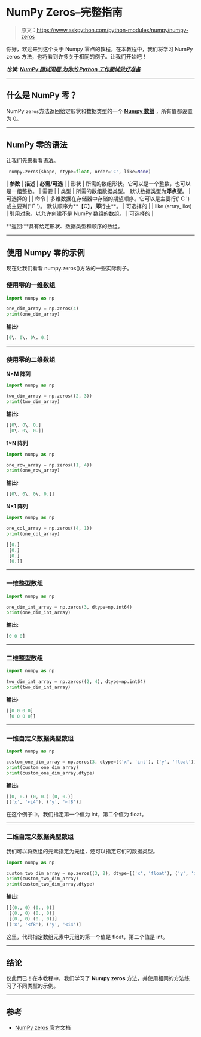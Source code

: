 # NumPy Zeros–完整指南

> 原文：<https://www.askpython.com/python-modules/numpy/numpy-zeros>

你好，欢迎来到这个关于 Numpy 零点的教程。在本教程中，我们将学习 NumPy zeros 方法，也将看到许多关于相同的例子。让我们开始吧！

***也读: [NumPy 面试问题:为你的 Python 工作面试做好准备](https://www.askpython.com/python/numpy-interview-questions)***

* * *

## 什么是 NumPy 零？

NumPy `zeros`方法返回给定形状和数据类型的一个 [**Numpy 数组**](https://www.askpython.com/python-modules/numpy/python-numpy-arrays) ，所有值都设置为 0。

* * *

## NumPy 零的语法

让我们先来看看语法。

```py
 numpy.zeros(shape, dtype=float, order='C', like=None)

```

| **参数** | **描述** | **必需/可选** |
| 形状 | 所需的数组形状。它可以是一个整数，也可以是一组整数。 | 需要 |
| 类型 | 所需的数组数据类型。
默认数据类型为**浮点型**。 | 可选择的 |
| 命令 | 多维数据在存储器中存储的期望顺序。它可以是主要行(' C ')或主要列(' F ')。
默认顺序为**【C】**，即**行主**。 | 可选择的 |
| like (array_like) | 引用对象，以允许创建不是 NumPy 数组的数组。 | 可选择的 |

**返回:**具有给定形状、数据类型和顺序的数组。

* * *

## 使用 Numpy 零的示例

现在让我们看看 numpy.zeros()方法的一些实际例子。

### 使用零的一维数组

```py
import numpy as np

one_dim_array = np.zeros(4)
print(one_dim_array) 

```

**输出:**

```py
[0\. 0\. 0\. 0.]

```

* * *

### 使用零的二维数组

**N×M 阵列**

```py
import numpy as np

two_dim_array = np.zeros((2, 3))
print(two_dim_array) 

```

**输出:**

```py
[[0\. 0\. 0.]
 [0\. 0\. 0.]]

```

**1×N 阵列**

```py
import numpy as np

one_row_array = np.zeros((1, 4))
print(one_row_array) 

```

**输出:**

```py
[[0\. 0\. 0\. 0.]]

```

**N×1 阵列**

```py
import numpy as np

one_col_array = np.zeros((4, 1))
print(one_col_array) 

```

```py
[[0.]
 [0.]
 [0.]
 [0.]]

```

* * *

### 一维整型数组

```py
import numpy as np

one_dim_int_array = np.zeros(3, dtype=np.int64)
print(one_dim_int_array) 

```

**输出:**

```py
[0 0 0]

```

* * *

### 二维整型数组

```py
import numpy as np

two_dim_int_array = np.zeros((2, 4), dtype=np.int64)
print(two_dim_int_array) 

```

**输出:**

```py
[[0 0 0 0]
 [0 0 0 0]]

```

* * *

### 一维自定义数据类型数组

```py
import numpy as np

custom_one_dim_array = np.zeros(3, dtype=[('x', 'int'), ('y', 'float')])
print(custom_one_dim_array) 
print(custom_one_dim_array.dtype) 

```

**输出:**

```py
[(0, 0.) (0, 0.) (0, 0.)]
[('x', '<i4'), ('y', '<f8')]

```

在这个例子中，我们指定第一个值为 int，第二个值为 float。

* * *

### 二维自定义数据类型数组

我们可以将数组的元素指定为元组，还可以指定它们的数据类型。

```py
import numpy as np

custom_two_dim_array = np.zeros((3, 2), dtype=[('x', 'float'), ('y', 'int')])
print(custom_two_dim_array) 
print(custom_two_dim_array.dtype) 

```

**输出:**

```py
[[(0., 0) (0., 0)]
 [(0., 0) (0., 0)]
 [(0., 0) (0., 0)]]
[('x', '<f8'), ('y', '<i4')]

```

这里，代码指定数组元素中元组的第一个值是 float，第二个值是 int。

* * *

## 结论

仅此而已！在本教程中，我们学习了 **Numpy zeros** 方法，并使用相同的方法练习了不同类型的示例。

* * *

## 参考

*   [NumPy zeros 官方文档](https://numpy.org/doc/stable/reference/generated/numpy.zeros.html)